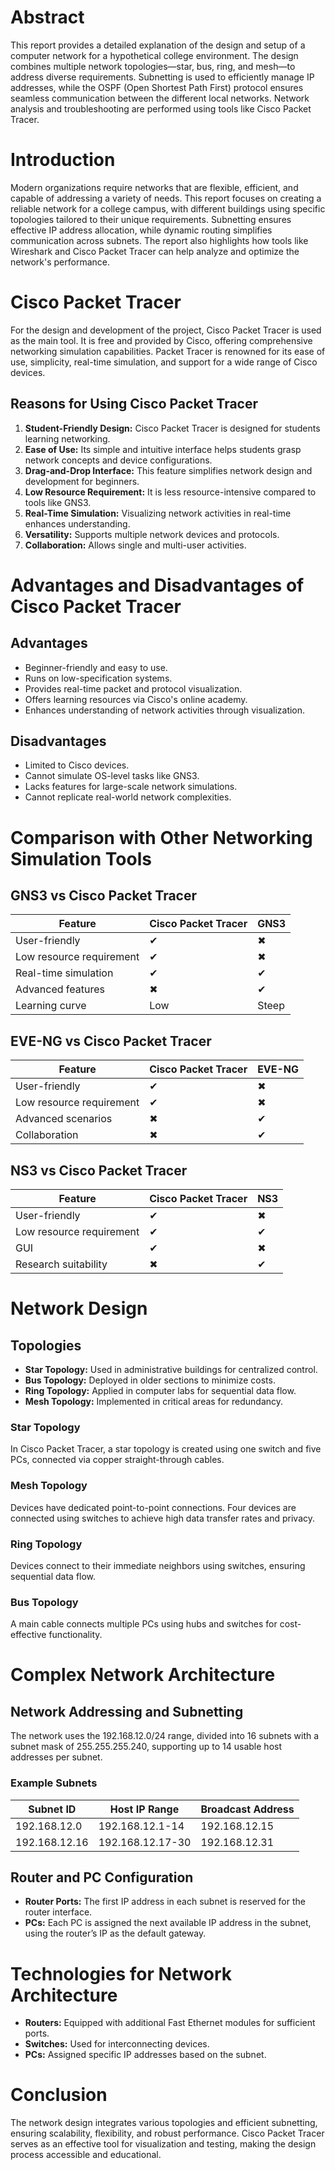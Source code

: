 # Abstract

This report provides a detailed explanation of the design and setup of a computer network for a hypothetical college environment. The design combines multiple network topologies—star, bus, ring, and mesh—to address diverse requirements. Subnetting is used to efficiently manage IP addresses, while the OSPF (Open Shortest Path First) protocol ensures seamless communication between the different local networks. Network analysis and troubleshooting are performed using tools like Cisco Packet Tracer.

# Introduction

Modern organizations require networks that are flexible, efficient, and capable of addressing a variety of needs. This report focuses on creating a reliable network for a college campus, with different buildings using specific topologies tailored to their unique requirements. Subnetting ensures effective IP address allocation, while dynamic routing simplifies communication across subnets. The report also highlights how tools like Wireshark and Cisco Packet Tracer can help analyze and optimize the network's performance.

# Cisco Packet Tracer

For the design and development of the project, Cisco Packet Tracer is used as the main tool. It is free and provided by Cisco, offering comprehensive networking simulation capabilities. Packet Tracer is renowned for its ease of use, simplicity, real-time simulation, and support for a wide range of Cisco devices.

## Reasons for Using Cisco Packet Tracer

1. **Student-Friendly Design:** Cisco Packet Tracer is designed for students learning networking.
2. **Ease of Use:** Its simple and intuitive interface helps students grasp network concepts and device configurations.
3. **Drag-and-Drop Interface:** This feature simplifies network design and development for beginners.
4. **Low Resource Requirement:** It is less resource-intensive compared to tools like GNS3.
5. **Real-Time Simulation:** Visualizing network activities in real-time enhances understanding.
6. **Versatility:** Supports multiple network devices and protocols.
7. **Collaboration:** Allows single and multi-user activities.

# Advantages and Disadvantages of Cisco Packet Tracer

## Advantages

- Beginner-friendly and easy to use.
- Runs on low-specification systems.
- Provides real-time packet and protocol visualization.
- Offers learning resources via Cisco's online academy.
- Enhances understanding of network activities through visualization.

## Disadvantages

- Limited to Cisco devices.
- Cannot simulate OS-level tasks like GNS3.
- Lacks features for large-scale network simulations.
- Cannot replicate real-world network complexities.

# Comparison with Other Networking Simulation Tools

## GNS3 vs Cisco Packet Tracer

| Feature                  | Cisco Packet Tracer          | GNS3                        |
|--------------------------|-----------------------------|-----------------------------|
| User-friendly            | ✔                          | ✖                           |
| Low resource requirement | ✔                          | ✖                           |
| Real-time simulation     | ✔                          | ✔                           |
| Advanced features        | ✖                          | ✔                           |
| Learning curve           | Low                        | Steep                       |

## EVE-NG vs Cisco Packet Tracer

| Feature                  | Cisco Packet Tracer          | EVE-NG                      |
|--------------------------|-----------------------------|-----------------------------|
| User-friendly            | ✔                          | ✖                           |
| Low resource requirement | ✔                          | ✖                           |
| Advanced scenarios       | ✖                          | ✔                           |
| Collaboration            | ✖                          | ✔                           |

## NS3 vs Cisco Packet Tracer

| Feature                  | Cisco Packet Tracer          | NS3                         |
|--------------------------|-----------------------------|-----------------------------|
| User-friendly            | ✔                          | ✖                           |
| Low resource requirement | ✔                          | ✔                           |
| GUI                      | ✔                          | ✖                           |
| Research suitability     | ✖                          | ✔                           |

# Network Design

## Topologies

- **Star Topology:** Used in administrative buildings for centralized control.
- **Bus Topology:** Deployed in older sections to minimize costs.
- **Ring Topology:** Applied in computer labs for sequential data flow.
- **Mesh Topology:** Implemented in critical areas for redundancy.

### Star Topology

In Cisco Packet Tracer, a star topology is created using one switch and five PCs, connected via copper straight-through cables.

### Mesh Topology

Devices have dedicated point-to-point connections. Four devices are connected using switches to achieve high data transfer rates and privacy.

### Ring Topology

Devices connect to their immediate neighbors using switches, ensuring sequential data flow.

### Bus Topology

A main cable connects multiple PCs using hubs and switches for cost-effective functionality.

# Complex Network Architecture

## Network Addressing and Subnetting

The network uses the 192.168.12.0/24 range, divided into 16 subnets with a subnet mask of 255.255.255.240, supporting up to 14 usable host addresses per subnet.

### Example Subnets

| Subnet ID     | Host IP Range      | Broadcast Address |
|---------------|--------------------|-------------------|
| 192.168.12.0  | 192.168.12.1-14   | 192.168.12.15     |
| 192.168.12.16 | 192.168.12.17-30  | 192.168.12.31     |

## Router and PC Configuration

- **Router Ports:** The first IP address in each subnet is reserved for the router interface.
- **PCs:** Each PC is assigned the next available IP address in the subnet, using the router’s IP as the default gateway.

# Technologies for Network Architecture

- **Routers:** Equipped with additional Fast Ethernet modules for sufficient ports.
- **Switches:** Used for interconnecting devices.
- **PCs:** Assigned specific IP addresses based on the subnet.

# Conclusion

The network design integrates various topologies and efficient subnetting, ensuring scalability, flexibility, and robust performance. Cisco Packet Tracer serves as an effective tool for visualization and testing, making the design process accessible and educational.
